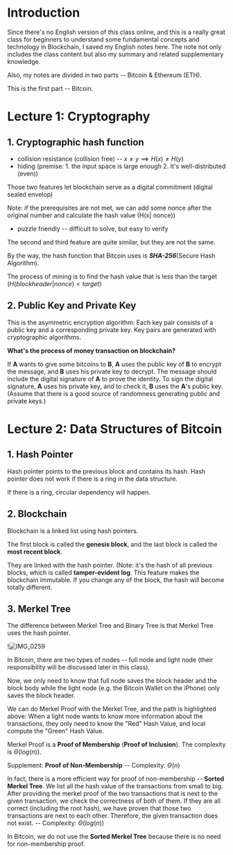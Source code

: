 # Introduction
Since there's no English version of this class online, and this is a really great class for beginners to understand 
some fundamental concepts and technology in Blockchain, I saved my English notes here. The note not only includes the class content but also my summary and related supplementary knowledge. 

Also, my notes are divided in two parts -- Bitcoin & Ethereum (ETH). 

This is the first part -- Bitcoin.

# Lecture 1: Cryptography 
## 1. Cryptographic hash function 
- collision resistance (collision free) -- $x \neq y \implies H(x) \neq H(y)$
- hiding (premise: 1. the input space is large enough 2. It's well-distributed (even))

Those two features let blockchain serve as a digital commitment (digital sealed envelop)

Note: if the prerequisites are not met, we can add some nonce after the original number and calculate the hash value (H(x| nonce))
- puzzle friendly -- difficult to solve, but easy to verify
  
The second and third feature are quite similar, but they are not the same.

By the way, the hash function that Bitcoin uses is ***SHA-256***(Secure Hash Algorithm).

The process of mining is to find the hash value that is less than the target ($H(block header|nonce) < target$)
## 2. Public Key and Private Key
This is the asymmetric encryption algorithm: Each key pair consists of a public key and a corresponding private key. Key pairs are generated with cryptographic algorithms. 

**What's the process of money transaction on blockchain?**

If **A** wants to give some bitcoins to **B**, **A** uses the public key of **B** to encrypt the message, and **B** uses his private key to decrypt. The message should include the digital signature of **A** to prove the identity. To sign the digital signature, **A** uses his private key, and to check it, **B** uses the **A**'s public key. (Assume that there is a good source of randomness generating public and private keys.)

# Lecture 2: Data Structures of Bitcoin

## 1. Hash Pointer 
Hash pointer points to the previous block and contains its hash. Hash pointer does not work if there is a ring in the data structure.

If there is a ring, circular dependency will happen. 

## 2. Blockchain
Blockchain is a linked list using hash pointers.

The first block is called the **genesis block**, and the last block is called the **most recent block**.

They are linked with the hash pointer. (Note: it's the hash of all previous blocks, which is called **tamper-evident log**. This feature makes the blockchain immutable. If you change any of the block, the hash will become totally different. 

## 3. Merkel Tree
The difference between Merkel Tree and Binary Tree is that Merkel Tree uses the hash pointer. 

!![IMG_0259](https://github.com/user-attachments/assets/b1e36356-200f-4cf1-b540-05374f1ec83a)

In Bitcoin, there are two types of nodes -- full node and light node (their responsibility will be discussed later in this class). 

Now, we only need to know that full node saves the block header and the block body while the light node (e.g. the Bitcoin Wallet on the iPhone) only saves the block header. 

We can do Merkel Proof with the Merkel Tree, and the path is highlighted above: When a light node wants to know more information about the transactions, they only need to know the "Red" Hash Value, and local compute the "Green" Hash Value.

Merkel Proof is a **Proof of Membership** (**Proof of Inclusion**). The complexity is $\Theta(log(n))$.

Supplement: **Proof of Non-Membership** -- Complexity: $\Theta(n)$

In fact, there is a more efficient way for proof of non-membership -- **Sorted Merkel Tree**. We list all the hash value of the transactions from small to big. After providing the merkel proof of the two transactions that is next to the given transaction, we check the correctness of both of them. If they are all correct (including the root hash), we have proven that those two transactions are next to each other. Therefore, the given transaction does not exist.  -- Complexity: $\Theta(log(n))$

In Bitcoin, we do not use the **Sorted Merkel Tree** because there is no need for non-membership proof. 

